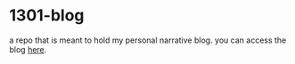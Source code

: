 # 1301-blog
a repo that is meant to hold my personal narrative blog. 
you can access the blog [here](https://eliasrvjimenez.github.io/1301-blog).
